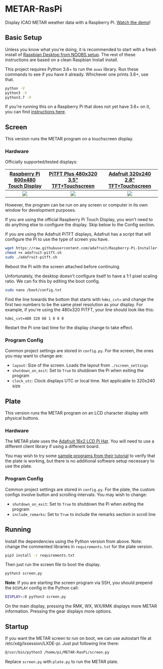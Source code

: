 # METAR-RasPi

Display ICAO METAR weather data with a Raspberry Pi. [Watch the demo](https://www.youtube.com/watch?v=TBnDOQ-6RTw)!

## Basic Setup

Unless you know what you're doing, it is recommended to start with a fresh install of [Raspbian Desktop from NOOBS setup](https://www.raspberrypi.org/downloads/noobs/). The rest of these instructions are based on a clean Raspbian Install install.

This project requires Python 3.6+ to run the `avwx` library. Run these commands to see if you have it already. Whichever one prints 3.6+, use that.

```bash
python -V
python3 -V
python3.7 -V
```

If you're running this on a Raspberry Pi that does not yet have 3.6+ on it, you can find [instructions here](https://gist.github.com/dschep/24aa61672a2092246eaca2824400d37f).

## Screen

This version runs the METAR program on a touchscreen display.

### Hardware

Officially supported/tested displays:

[Raspberry Pi 800x480 Touch Display](https://www.raspberrypi.org/products/raspberry-pi-touch-display/) | [PiTFT Plus 480x320 3.5" TFT+Touchscreen](https://www.adafruit.com/product/2441) | [Adafruit 320x240 2.8" TFT+Touchscreen](https://www.adafruit.com/product/2298)
:---:|:----:|:----:
![](img/800x480.jpg) | ![](img/480x320.jpg) | ![](img/320x240.jpg)

However, the program can be run on any screen or computer in its own window for development purposes.

If you are using the official Raspberry Pi Touch Display, you won't need to do anything else to configure the display. Skip below to the Config section.

If you are using the Adafruit PiTFT displays, Adafruit has a script that will configure the Pi to use the type of screen you have.

```bash
wget https://raw.githubusercontent.com/adafruit/Raspberry-Pi-Installer-Scripts/master/adafruit-pitft.sh
chmod +x adafruit-pitft.sh
sudo ./adafruit-pitft.sh
```

Reboot the Pi with the screen attached before continuing.

Unfortunately, the desktop doesn't configure itself to have a 1:1 pixel scaling ratio. We can fix this by editing the boot config.

```bash
sudo nano /boot/config.txt
```

Find the line towards the bottom that starts with `hdmi_cvt=` and change the first two numbers to be the same pixel resolution as your display. For example, if you're using the 480x320 PiTFT, your line should look like this:

```text
hdmi_cvt=480 320 60 1 0 0 0
```

Restart the Pi one last time for the display change to take effect.

### Program Config

Common project settings are stored in `config.py`. For the screen, the ones you may want to change are:

- `layout`: Size of the screen. Loads the layout from `./screen_settings`
- `shutdown_on_exit`: Set to `True` to shutdown the Pi when exiting the program
- `clock_utc`: Clock displays UTC or local time. Not applicable to 320x240 size

## Plate

This version runs the METAR program on an LCD character display with physical buttons.

### Hardware

The METAR plate uses the [Adafruit 16x2 LCD Pi Hat](https://www.adafruit.com/product/1110). You will need to use a different client library if using a different board.

You may wish to try some [sample programs from their tutorial](https://learn.adafruit.com/adafruit-16x2-character-lcd-plus-keypad-for-raspberry-pi/overview) to verify that the plate is working, but there is no additional software setup necessary to use the plate.

### Program Config

Common project settings are stored in `config.py`. For the plate, the custom configs involve button and scrolling intervals. You may wish to change:

- `shutdown_on_exit`: Set to `True` to shutdown the Pi when exiting the program
- `include_remarks`: Set to `True` to include the remarks section in scroll line

## Running

Install the dependencies using the Python version from above. Note: change the commented libraries in `requirements.txt` for the plate version.

```bash
pip3 install -r requirements.txt
```

Then just run the screen file to boot the display.

```bash
python3 screen.py
```

**Note**: If you are starting the screen program via SSH, you should prepend the `DISPLAY` config in the Python call:

```bash
DISPLAY=:0 python3 screen.py
```

On the main display, pressing the RMK, WX, WX/RMK displays more METAR information. Pressing the gear displays more options.

## Startup

If you want the METAR screen to run on boot, we can use autostart file at /etc/xdg/lxsession/LXDE-pi.
Just put following line there:

```bash
@/usr/bin/python3 /home/pi/METAR-RasPi/screen.py
```

Replace `screen.py` with `plate.py` to run the METAR plate.
